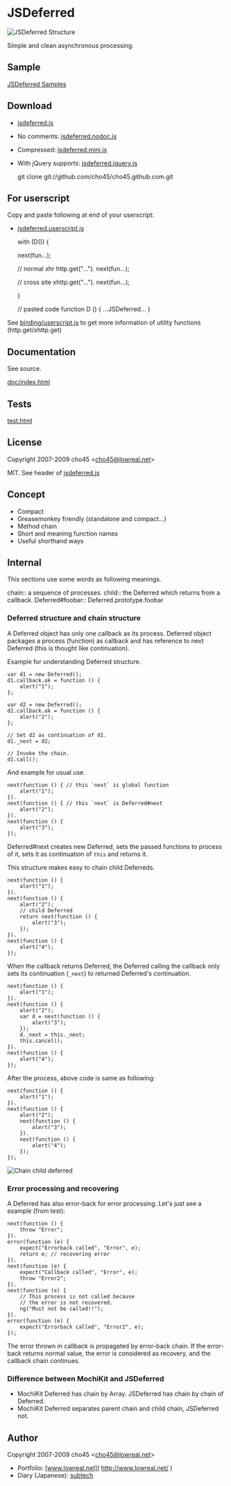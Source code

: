 JSDeferred
==========

![JSDeferred Structure]( http://f.hatena.ne.jp/images/fotolife/c/cho45/20071208/20071208021643.png )

Simple and clean asynchronous processing.


Sample
------

[JSDeferred Samples]( http://cho45.github.com/jsdeferred-sample.html )


Download
--------

 * [jsdeferred.js]( http://github.com/cho45/jsdeferred/raw/master/jsdeferred.js )
 * No comments: [jsdeferred.nodoc.js]( http://github.com/cho45/jsdeferred/raw/master/jsdeferred.nodoc.js )
 * Compressed: [jsdeferred.mini.js]( http://github.com/cho45/jsdeferred/raw/master/jsdeferred.mini.js )
 * With jQuery supports: [jsdeferred.jquery.js]( http://github.com/cho45/jsdeferred/raw/master/jsdeferred.jquery.js )

	git clone git://github.com/cho45/cho45.github.com.git

For userscript
--------------

Copy and paste following at end of your userscript:

 * [jsdeferred.userscript.js]( http://github.com/cho45/jsdeferred/raw/master/jsdeferred.userscript.js )

	with (D()) {
	
	next(fun...);
	
	// normal xhr
	http.get("...").
	next(fun...);
	
	// cross site
	xhttp.get("...").
	next(fun...);
	
	}
	
	// pasted code
	function D () {
	...JSDeferred...
	}

See [binding/userscript.js]( http://github.com/cho45/jsdeferred/raw/master/binding/userscript.js )
to get more information of utility functions (http.get/xhttp.get)

Documentation
-------------

See source.

[doc/index.html]( http://cho45.github.com/jsdeferred-doc.html )

Tests
-----

[test.html]( http://cho45.github.com/jsdeferred-test.html )

License
-------

Copyright 2007-2009 cho45 &lt;cho45@lowreal.net&gt;

MIT. See header of [jsdeferred.js]( http://github.com/cho45/jsdeferred/raw/master/jsdeferred.js )

Concept
-------

 * Compact
 * Greasemonkey friendly (standalone and compact...)
 * Method chain
 * Short and meaning function names
 * Useful shorthand ways

Internal
--------

This sections use some words as following meanings.

 chain::
    a sequence of processes.
 child::
    the Deferred which returns from a callback.
 Deferred#foobar::
    Deferred.prototype.foobar

### Deferred structure and chain structure ###

A Deferred object has only one callback as its process. Deferred object packages a process (function) as callback and has reference to next Deferred (this is thought like continuation).

Example for understanding Deferred structure.

	var d1 = new Deferred();
	d1.callback.ok = function () {
		alert("1");
	};
	
	var d2 = new Deferred();
	d2.callback.ok = function () {
		alert("2");
	};
	
	// Set d2 as continuation of d1.
	d1._next = d2;
	
	// Invoke the chain.
	d1.call();

And example for usual use.

	next(function () { // this `next` is global function
		alert("1");
	}).
	next(function () { // this `next` is Deferred#next
		alert("2");
	}).
	next(function () {
		alert("3");
	});

Deferred#next creates new Deferred, sets the passed functions to process of it, sets it as continuation of `this` and returns it.


This structure makes easy to chain child Deferreds.

	next(function () {
		alert("1");
	}).
	next(function () {
		alert("2");
		// child Deferred
		return next(function () {
			alert("3");
		});
	}).
	next(function () {
		alert("4");
	});

When the callback returns Deferred, the Deferred calling the callback only sets its continuation (`_next`) to returned Deferred's continuation.

	next(function () {
		alert("1");
	}).
	next(function () {
		alert("2");
		var d = next(function () {
			alert("3");
		});
		d._next = this._next;
		this.cancel();
	}).
	next(function () {
		alert("4");
	});

After the process, above code is same as following:

	next(function () {
		alert("1");
	}).
	next(function () {
		alert("2");
		next(function () {
			alert("3");
		}).
		next(function () {
			alert("4");
		});
	});

![Chain child deferred]( http://f.hatena.ne.jp/images/fotolife/c/cho45/20071207/20071207014817.png )

### Error processing and recovering ###

A Deferred has also error-back for error processing. Let's just see a example (from test):

	next(function () {
		throw "Error";
	}).
	error(function (e) {
		expect("Errorback called", "Error", e);
		return e; // recovering error
	}).
	next(function (e) {
		expect("Callback called", "Error", e);
		throw "Error2";
	}).
	next(function (e) {
		// This process is not called because
		// the error is not recovered.
		ng("Must not be called!!");
	}).
	error(function (e) {
		expect("Errorback called", "Error2", e);
	});

The error thrown in callback is propagated by error-back chain. If the error-back returns normal value, the error is considered as recovery, and the callback chain continues.

### Difference between MochiKit and JSDeferred ###

 * MochiKit Deferred has chain by Array. JSDeferred has chain by chain of Deferred.
 * MochiKit Deferred separates parent chain and child chain, JSDeferred not.


Author
-------

Copyright 2007-2009 cho45 &lt;cho45@lowreal.net&gt;

 * Portfolio: [www.lowreal.net]( http://www.lowreal.net/ )
 * Diary (Japanese): [subtech]( http://subtech.g.hatena.ne.jp/cho45/ )

